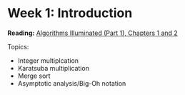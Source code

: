 # Week 1: Introduction

**Reading:** [Algorithms Illuminated (Part 1), Chapters 1 and 2](http://www.algorithmsilluminated.org/won1sample.pdf)

Topics:
* Integer multiplcation
* Karatsuba multiplication
* Merge sort
* Asymptotic analysis/Big-Oh notation